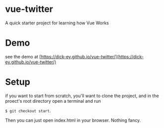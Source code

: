 # vue-twitter
A quick starter project for learning how Vue Works


# Demo
see the demo at [https://dick-ey.github.io/vue-twitter/](https://dick-ey.github.io/vue-twitter/)


# Setup
if you want to start from scratch, you'll want to clone the project, and in the proect's root directory open a terminal and run 

`$ git checkout start`.

Then you can just open index.html in your browser. Nothing fancy.
